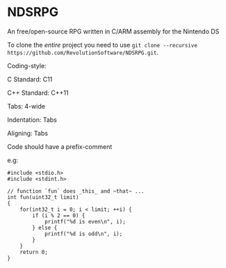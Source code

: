 # NDSRPG
An free/open-source RPG written in C/ARM assembly for the Nintendo DS

To clone the _entire_ project you need to use `git clone --recursive https://github.com/RevolutionSoftware/NDSRPG.git`.

Coding-style:

C Standard: C11

C++ Standard: C++11

Tabs: 4-wide

Indentation: Tabs

Aligning: Tabs

Code should have a prefix-comment

e.g:

```
#include <stdio.h>
#include <stdint.h>

// function `fun` does _this_ and ~that~ ...
int fun(uint32_t limit)
{
	for(int32_t i = 0; i < limit; ++i) {
		if (i % 2 == 0) {
			printf("%d is even\n", i);
		} else {
			printf("%d is odd\n", i);
		}
	}
	return 0;
}

```
